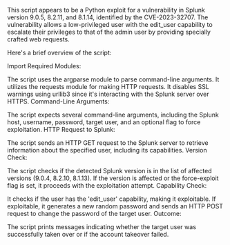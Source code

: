 This script appears to be a Python exploit for a vulnerability in Splunk version 9.0.5, 8.2.11, and 8.1.14, identified by the CVE-2023-32707. The vulnerability allows a low-privileged user with the edit_user capability to escalate their privileges to that of the admin user by providing specially crafted web requests.

Here's a brief overview of the script:

Import Required Modules:

The script uses the argparse module to parse command-line arguments.
It utilizes the requests module for making HTTP requests.
It disables SSL warnings using urllib3 since it's interacting with the Splunk server over HTTPS.
Command-Line Arguments:

The script expects several command-line arguments, including the Splunk host, username, password, target user, and an optional flag to force exploitation.
HTTP Request to Splunk:

The script sends an HTTP GET request to the Splunk server to retrieve information about the specified user, including its capabilities.
Version Check:

The script checks if the detected Splunk version is in the list of affected versions (9.0.4, 8.2.10, 8.1.13).
If the version is affected or the force-exploit flag is set, it proceeds with the exploitation attempt.
Capability Check:

It checks if the user has the 'edit_user' capability, making it exploitable.
If exploitable, it generates a new random password and sends an HTTP POST request to change the password of the target user.
Outcome:

The script prints messages indicating whether the target user was successfully taken over or if the account takeover failed.
